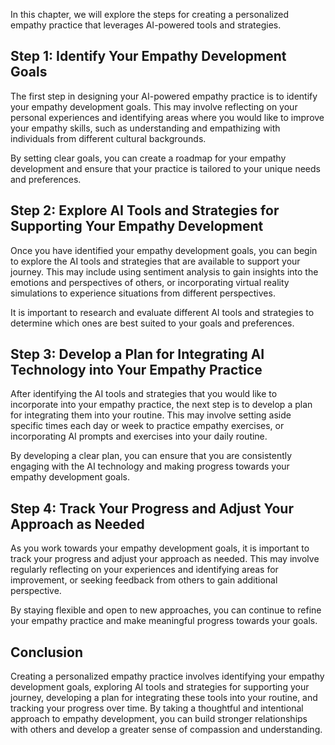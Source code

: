 
In this chapter, we will explore the steps for creating a personalized empathy practice that leverages AI-powered tools and strategies.

Step 1: Identify Your Empathy Development Goals
-----------------------------------------------

The first step in designing your AI-powered empathy practice is to identify your empathy development goals. This may involve reflecting on your personal experiences and identifying areas where you would like to improve your empathy skills, such as understanding and empathizing with individuals from different cultural backgrounds.

By setting clear goals, you can create a roadmap for your empathy development and ensure that your practice is tailored to your unique needs and preferences.

Step 2: Explore AI Tools and Strategies for Supporting Your Empathy Development
-------------------------------------------------------------------------------

Once you have identified your empathy development goals, you can begin to explore the AI tools and strategies that are available to support your journey. This may include using sentiment analysis to gain insights into the emotions and perspectives of others, or incorporating virtual reality simulations to experience situations from different perspectives.

It is important to research and evaluate different AI tools and strategies to determine which ones are best suited to your goals and preferences.

Step 3: Develop a Plan for Integrating AI Technology into Your Empathy Practice
-------------------------------------------------------------------------------

After identifying the AI tools and strategies that you would like to incorporate into your empathy practice, the next step is to develop a plan for integrating them into your routine. This may involve setting aside specific times each day or week to practice empathy exercises, or incorporating AI prompts and exercises into your daily routine.

By developing a clear plan, you can ensure that you are consistently engaging with the AI technology and making progress towards your empathy development goals.

Step 4: Track Your Progress and Adjust Your Approach as Needed
--------------------------------------------------------------

As you work towards your empathy development goals, it is important to track your progress and adjust your approach as needed. This may involve regularly reflecting on your experiences and identifying areas for improvement, or seeking feedback from others to gain additional perspective.

By staying flexible and open to new approaches, you can continue to refine your empathy practice and make meaningful progress towards your goals.

Conclusion
----------

Creating a personalized empathy practice involves identifying your empathy development goals, exploring AI tools and strategies for supporting your journey, developing a plan for integrating these tools into your routine, and tracking your progress over time. By taking a thoughtful and intentional approach to empathy development, you can build stronger relationships with others and develop a greater sense of compassion and understanding.

